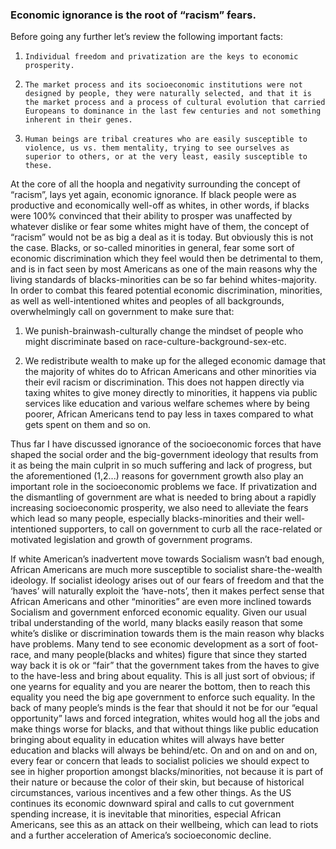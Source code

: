 
### Economic ignorance is the root of “racism” fears.


Before going any further let’s review the following important facts:

1.     Individual freedom and privatization are the keys to economic prosperity.

2.     The market process and its socioeconomic institutions were not designed by people, they were naturally selected, and that it is the market process and a process of cultural evolution that carried Europeans to dominance in the last few centuries and not something inherent in their genes.

3.     Human beings are tribal creatures who are easily susceptible to violence, us vs. them mentality, trying to see ourselves as superior to others, or at the very least, easily susceptible to these.


At the core of all the hoopla and negativity surrounding the concept of “racism”, lays yet again, economic ignorance. If black people were as productive and economically well-off as whites, in other words, if blacks were 100% convinced that their ability to prosper was unaffected by whatever dislike or fear some whites might have of them, the concept of “racism” would not be as big a deal as it is today. But obviously this is not the case. Blacks, or so-called minorities in general, fear some sort of economic discrimination which they feel would then be detrimental to them, and is in fact seen by most Americans as one of the main reasons why the living standards of blacks-minorities can be so far behind whites-majority. In order to combat this feared potential economic discrimination, minorities, as well as well-intentioned whites and peoples of all backgrounds, overwhelmingly call on government to make sure that:

1. We punish-brainwash-culturally change the mindset of people who might discriminate based on race-culture-background-sex-etc.

2. We redistribute wealth to make up for the alleged economic damage that the majority of whites do to African Americans and other minorities via their evil racism or discrimination. This does not happen directly via taxing whites to give money directly to minorities, it happens via public services like education and various welfare schemes where by being poorer, African Americans tend to pay less in taxes compared to what gets spent on them and so on.

Thus far I have discussed ignorance of the socioeconomic forces that have shaped the social order and the big-government ideology that results from it as being the main culprit in so much suffering and lack of progress, but the aforementioned (1,2...) reasons for government growth also play an important role in the socioeconomic problems we face. If privatization and the dismantling of government are what is needed to bring about a rapidly increasing socioeconomic prosperity, we also need to alleviate the fears which lead so many people, especially blacks-minorities and their well-intentioned supporters, to call on government to curb all the race-related or motivated legislation and growth of government programs.

If white American’s inadvertent move towards Socialism wasn’t bad enough, African Americans are much more susceptible to socialist share-the-wealth ideology. If socialist ideology arises out of our fears of freedom and that the ‘haves’ will naturally exploit the ‘have-nots’, then it makes perfect sense that African Americans and other “minorities” are even more inclined towards Socialism and government enforced economic equality. Given our usual tribal understanding of the world, many blacks easily reason that some white’s dislike or discrimination towards them is the main reason why blacks have problems. Many tend to see economic development as a sort of foot-race, and many people(blacks and whites) figure that since they started way back it is ok or “fair” that the government takes from the haves to give to the have-less and bring about equality. This is all just sort of obvious; if one yearns for equality and you are nearer the bottom, then to reach this equality you need the big ape government to enforce such equality. In the back of many people’s minds is the fear that should it not be for our “equal opportunity” laws and forced integration, whites would hog all the jobs and make things worse for blacks, and that without things like public education bringing about equality in education whites will always have better education and blacks will always be behind/etc. On and on and on and on, every fear or concern that leads to socialist policies we should expect to see in higher proportion amongst blacks/minorities, not because it is part of their nature or because the color of their skin, but because of historical circumstances, various incentives and a few other things. As the US continues its economic downward spiral and calls to cut government spending increase, it is inevitable that minorities, especial African Americans, see this as an attack on their wellbeing, which can lead to riots and a further acceleration of America’s socioeconomic decline. 




